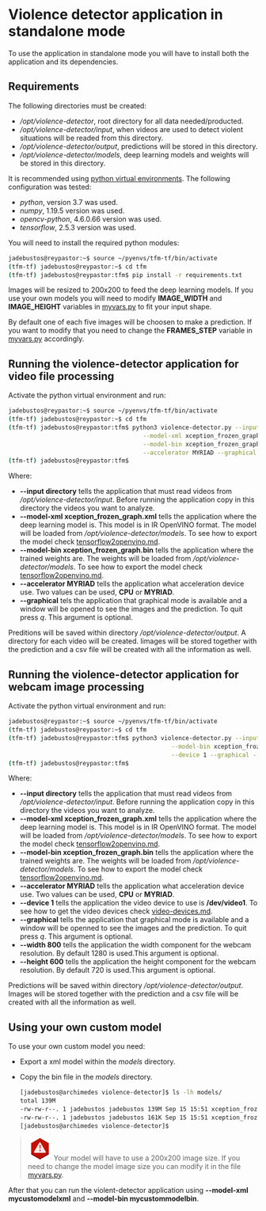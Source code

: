 # Violence detector application in standalone mode

To use the application in standalone mode you will have to install both the application and its dependencies.

## Requirements

The following directories must be created:

* */opt/violence-detector*, root directory for all data needed/producted.
* */opt/violence-detector/input*, when videos are used to detect violent situations will be readed from this directory.
* */opt/violence-detector/output*, predictions will be stored in this directory.
* */opt/violence-detector/models*, deep learning models and weights will be stored in this directory.

It is recommended using [python virtual environments](../virtual-environment.md). The following configuration was tested:

* *python*, version 3.7 was used.
* *numpy*, 1.19.5 version was used.
* *opencv-python*, 4.6.0.66 version was used.
* *tensorflow*, 2.5.3 version was used.

You will need to install the required python modules:

```bash
jadebustos@reypastor:~$ source ~/pyenvs/tfm-tf/bin/activate
(tfm-tf) jadebustos@reypastor:~$ cd tfm
(tfm-tf) jadebustos@reypastor:tfm$ pip install -r requirements.txt
```

Images will be resized to 200x200 to feed the deep learning models. If you use your own models you will need to modify **IMAGE_WIDTH** and **IMAGE_HEIGHT** variables in [myvars.py](myvars.py) to fit your input shape.

By default one of each five images will be choosen to make a prediction. If you want to modify that you need to change the **FRAMES_STEP** variable in [myvars.py](myvars.py) accordingly.

## Running the violence-detector application for video file processing

Activate the python virtual environment and run:

```bash
jadebustos@reypastor:~$ source ~/pyenvs/tfm-tf/bin/activate
(tfm-tf) jadebustos@reypastor:~$ cd tfm
(tfm-tf) jadebustos@reypastor:tfm$ python3 violence-detector.py --input directory  \
                                      --model-xml xception_frozen_graph.xml \
                                      --model-bin xception_frozen_graph.bin \
                                      --accelerator MYRIAD --graphical
(tfm-tf) jadebustos@reypastor:tfm$
```

Where:

* **--input directory** tells the application that must read videos from */opt/violence-detector/input*. Before running the application copy in this directory the videos you want to analyze.
* **--model-xml xception_frozen_graph.xml** tells the application where the deep learning model is. This model is in IR OpenVINO format. The model will be loaded from */opt/violence-detector/models*. To see how to export the model check [tensorflow2openvino.md](../../movidius/dev/tensorflow2openvino.md).
* **--model-bin xception_frozen_graph.bin** tells the application where the trained weights are. The weights will be loaded from */opt/violence-detector/models*. To see how to export the model check [tensorflow2openvino.md](../../movidius/dev/tensorflow2openvino.md).
* **--accelerator MYRIAD** tells the application what acceleration device use. Two values can be used, **CPU** or **MYRIAD**.
* **--graphical** tels the application that graphical mode is available and a window will be opened to see the images and the prediction. To quit press *q*. This argument is optional. 

Preditions will be saved within directory */opt/violence-detector/output*. A directory for each video will be created. Iimages will be stored together with the prediction and a csv file will be created with all the information as well.

## Running the violence-detector application for webcam image processing

Activate the python virtual environment and run:

```bash
jadebustos@reypastor:~$ source ~/pyenvs/tfm-tf/bin/activate
(tfm-tf) jadebustos@reypastor:~$ cd tfm
(tfm-tf) jadebustos@reypastor:tfm$ python3 violence-detector.py --input webcam  --model-xml xception_frozen_graph.xml \
                                              --model-bin xception_frozen_graph.bin --accelerator MYRIAD --graphical \
                                              --device 1 --graphical --width 800 --height 600
(tfm-tf) jadebustos@reypastor:tfm$
```

Where:

* **--input directory** tells the application that must read videos from */opt/violence-detector/input*. Before running the application copy in this directory the videos you want to analyze.
* **--model-xml xception_frozen_graph.xml** tells the application where the deep learning model is. This model is in IR OpenVINO format. The model will be loaded from */opt/violence-detector/models*. To see how to export the model check [tensorflow2openvino.md](../../movidius/dev/tensorflow2openvino.md).
* **--model-bin xception_frozen_graph.bin** tells the application where the trained weights are. The weights will be loaded from */opt/violence-detector/models*. To see how to export the model check [tensorflow2openvino.md](../../movidius/dev/tensorflow2openvino.md).
* **--accelerator MYRIAD** tells the application what acceleration device use. Two values can be used, **CPU** or **MYRIAD**.
* **--device 1** tells the application the video device to use is **/dev/video1**. To see how to get the video devices check [video-devices.md](../video-devices.md). 
* **--graphical** tells the application that graphical mode is available and a window will be openned to see the images and the prediction. To quit press *q*. This argument is optional. 
* **--width 800** tells the application the width component for the webcam resolution. By default 1280 is used.This argument is optional.
* **--height 600** tells the application the height component for the webcam resolution. By default 720 is used.This argument is optional.

Predictions will be saved within directory */opt/violence-detector/output*. Images will be stored together with the prediction and a csv file will be created with all the information as well.

## Using your own custom model

To use your own custom model you need:

* Export a xml model within the *models* directory. 
* Copy the bin file in the *models* directory.

  ```bash
  [jadebustos@archimedes violence-detector]$ ls -lh models/
  total 139M
  -rw-rw-r--. 1 jadebustos jadebustos 139M Sep 15 15:51 xception_frozen_graph.bin
  -rw-rw-r--. 1 jadebustos jadebustos 161K Sep 15 15:51 xception_frozen_graph.xml
  [jadebustos@archimedes violence-detector]$
  ```

> ![](../../icons/warning-icon.png) Your model will have to use a 200x200 image size. If you need to change the model image size you can modify it in the file [myvars.py](myvars.py).

After that you can run the violent-detector application using **--model-xml mycustomodelxml** and **--model-bin mycustommodelbin**.